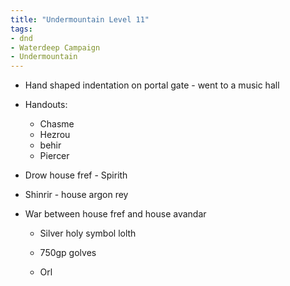 ```yaml
---
title: "Undermountain Level 11"
tags: 
- dnd
- Waterdeep Campaign
- Undermountain
---
```


- Hand shaped indentation on portal gate - went to a music hall

- Handouts:
  - Chasme
  - Hezrou
  - behir
  - Piercer

- Drow house fref - Spirith
- Shinrir - house argon rey

- War between house fref and house avandar
  - Silver holy symbol lolth
  - 750gp golves

  - Orl
